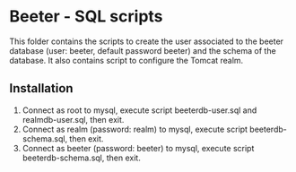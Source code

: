 # Beeter - SQL scripts
This folder contains the scripts to create the user associated to the beeter database (user: beeter, default password beeter) and the schema of the database. It also contains script to configure the Tomcat realm.

## Installation
1. Connect as root to mysql, execute script beeterdb-user.sql and realmdb-user.sql, then exit.
2. Connect as realm (password: realm) to mysql, execute script beeterdb-schema.sql, then exit.
2. Connect as beeter (password: beeter) to mysql, execute script beeterdb-schema.sql, then exit.